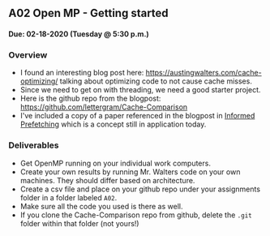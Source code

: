 ## A02 Open MP - Getting started
#### Due: 02-18-2020 (Tuesday @ 5:30 p.m.)

### Overview

- I found an interesting blog post here: https://austingwalters.com/cache-optimizing/ talking about optimizing code to not cause cache misses. 
- Since we need to get on with threading, we need a good starter project.
- Here is the github repo from the blogpost: https://github.com/lettergram/Cache-Comparison
- I've included a copy of a paper referenced in the blogpost in [Informed Prefetching](informed_prefetching.pdf) which is a concept still in application today. 

### Deliverables

- Get OpenMP running on your individual work computers.
- Create your own results by running Mr. Walters code on your own machines. They should differ based on architecture. 
- Create a csv file and place on your github repo under your assignments folder in a folder labeled `A02`.
- Make sure all the code you used is there as well. 
- If you clone the Cache-Comparison repo from github, delete the `.git` folder within that folder (not yours!)
